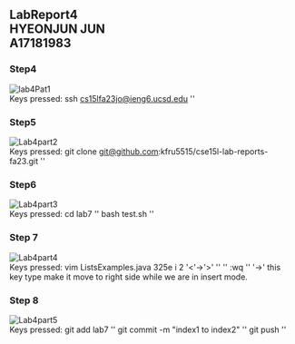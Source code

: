 LabReport4 <br> 
HYEONJUN JUN <br>
A17181983 <br>
---
### Step4
![lab4Pat1](https://github.com/kfru5515/cse15l-lab-reports-fa23/assets/120256621/52fdf45c-a0da-4107-ba20-71874847ca3d)
<br>
Keys pressed: ssh cs15lfa23jo@ieng6.ucsd.edu '<enter>'
### Step5
![Lab4part2](https://github.com/kfru5515/cse15l-lab-reports-fa23/assets/120256621/59d436d5-8d36-4956-8773-e62398bf68e0)
<br>
Keys pressed: git clone git@github.com:kfru5515/cse15l-lab-reports-fa23.git '<enter>'
### Step6
![Lab4part3](https://github.com/kfru5515/cse15l-lab-reports-fa23/assets/120256621/75e0b581-d1af-423f-bcae-ac0025e2c417)
<br>
Keys pressed: cd lab7 '<enter>' bash test.sh '<eneter>'
### Step 7
![Lab4part4](https://github.com/kfru5515/cse15l-lab-reports-fa23/assets/120256621/847fb87c-c208-4413-9f74-27b99d27207e)
<br>
Keys pressed: vim ListsExamples.java <enter> 325e i 2 '<'->'>' '<backsapce>' '<esc>' :wq '<enter>'
'->' this key type make it move to right side while we are in insert mode. 
### Step 8
![Lab4part5](https://github.com/kfru5515/cse15l-lab-reports-fa23/assets/120256621/55e483b6-8c97-4f7b-9d82-70249f974616)
<br>
Keys pressed: git add lab7 '<eneter>' git commit -m "index1 to index2" '<eneter>' git push '<eneter>'
